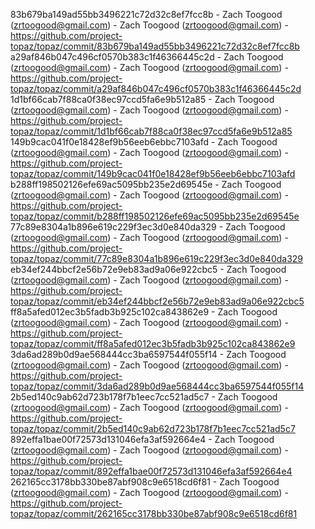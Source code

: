 83b679ba149ad55bb3496221c72d32c8ef7fcc8b - Zach Toogood (zrtoogood@gmail.com) - Zach Toogood (zrtoogood@gmail.com) - https://github.com/project-topaz/topaz/commit/83b679ba149ad55bb3496221c72d32c8ef7fcc8b
a29af846b047c496cf0570b383c1f46366445c2d - Zach Toogood (zrtoogood@gmail.com) - Zach Toogood (zrtoogood@gmail.com) - https://github.com/project-topaz/topaz/commit/a29af846b047c496cf0570b383c1f46366445c2d
1d1bf66cab7f88ca0f38ec97ccd5fa6e9b512a85 - Zach Toogood (zrtoogood@gmail.com) - Zach Toogood (zrtoogood@gmail.com) - https://github.com/project-topaz/topaz/commit/1d1bf66cab7f88ca0f38ec97ccd5fa6e9b512a85
149b9cac041f0e18428ef9b56eeb6ebbc7103afd - Zach Toogood (zrtoogood@gmail.com) - Zach Toogood (zrtoogood@gmail.com) - https://github.com/project-topaz/topaz/commit/149b9cac041f0e18428ef9b56eeb6ebbc7103afd
b288ff198502126efe69ac5095bb235e2d69545e - Zach Toogood (zrtoogood@gmail.com) - Zach Toogood (zrtoogood@gmail.com) - https://github.com/project-topaz/topaz/commit/b288ff198502126efe69ac5095bb235e2d69545e
77c89e8304a1b896e619c229f3ec3d0e840da329 - Zach Toogood (zrtoogood@gmail.com) - Zach Toogood (zrtoogood@gmail.com) - https://github.com/project-topaz/topaz/commit/77c89e8304a1b896e619c229f3ec3d0e840da329
eb34ef244bbcf2e56b72e9eb83ad9a06e922cbc5 - Zach Toogood (zrtoogood@gmail.com) - Zach Toogood (zrtoogood@gmail.com) - https://github.com/project-topaz/topaz/commit/eb34ef244bbcf2e56b72e9eb83ad9a06e922cbc5
ff8a5afed012ec3b5fadb3b925c102ca843862e9 - Zach Toogood (zrtoogood@gmail.com) - Zach Toogood (zrtoogood@gmail.com) - https://github.com/project-topaz/topaz/commit/ff8a5afed012ec3b5fadb3b925c102ca843862e9
3da6ad289b0d9ae568444cc3ba6597544f055f14 - Zach Toogood (zrtoogood@gmail.com) - Zach Toogood (zrtoogood@gmail.com) - https://github.com/project-topaz/topaz/commit/3da6ad289b0d9ae568444cc3ba6597544f055f14
2b5ed140c9ab62d723b178f7b1eec7cc521ad5c7 - Zach Toogood (zrtoogood@gmail.com) - Zach Toogood (zrtoogood@gmail.com) - https://github.com/project-topaz/topaz/commit/2b5ed140c9ab62d723b178f7b1eec7cc521ad5c7
892effa1bae00f72573d131046efa3af592664e4 - Zach Toogood (zrtoogood@gmail.com) - Zach Toogood (zrtoogood@gmail.com) - https://github.com/project-topaz/topaz/commit/892effa1bae00f72573d131046efa3af592664e4
262165cc3178bb330be87abf908c9e6518cd6f81 - Zach Toogood (zrtoogood@gmail.com) - Zach Toogood (zrtoogood@gmail.com) - https://github.com/project-topaz/topaz/commit/262165cc3178bb330be87abf908c9e6518cd6f81
